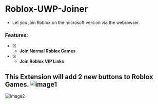 # Roblox-UWP-Joiner

- Let you join Roblox on the microsoft version via the webrowser.

### Features:
- [x] - **Join Normal Roblox Games**
- [x] - **Join Roblox VIP Links**

This Extension will add 2 new buttons to Roblox Games.
![image1](https://github.com/Aspectise/Roblox-UWP-Joiner/assets/90333100/9918b476-5cff-49a3-bd54-2a99fe00cfa0)
----------------------------------------------------------
![image2](https://github.com/Aspectise/Roblox-UWP-Joiner/assets/90333100/03a9a860-ef4d-4a8f-ace4-50c6316183f8)

